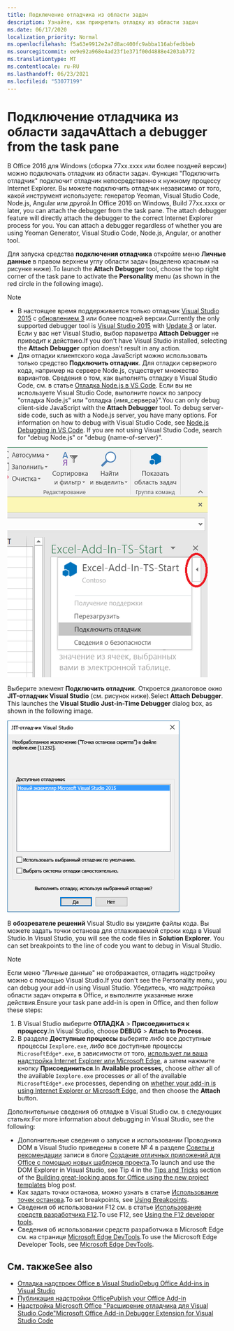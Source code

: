 ```yaml
---
title: Подключение отладчика из области задач
description: Узнайте, как прикрепить отладку из области задач
ms.date: 06/17/2020
localization_priority: Normal
ms.openlocfilehash: f5a63e9912e2a7d8ac400fc9abba116abfedbbeb
ms.sourcegitcommit: ee9e92a968e4ad23f1e371f00d4888e4203ab772
ms.translationtype: MT
ms.contentlocale: ru-RU
ms.lasthandoff: 06/23/2021
ms.locfileid: "53077199"
---
```

# <a name="attach-a-debugger-from-the-task-pane"></a><span data-ttu-id="e03ce-103">Подключение отладчика из области задач</span><span class="sxs-lookup"><span data-stu-id="e03ce-103">Attach a debugger from the task pane</span></span>

<span data-ttu-id="e03ce-p101">В Office 2016 для Windows (сборка 77xx.xxxx или более поздней версии) можно подключать отладчик из области задач. Функция "Подключить отладчик" подключит отладчик непосредственно к нужному процессу Internet Explorer. Вы можете подключить отладчик независимо от того, какой инструмент используете: генератор Yeoman, Visual Studio Code, Node.js, Angular или другой.</span><span class="sxs-lookup"><span data-stu-id="e03ce-p101">In Office 2016 on Windows, Build 77xx.xxxx or later, you can attach the debugger from the task pane. The attach debugger feature will directly attach the debugger to the correct Internet Explorer process for you. You can attach a debugger regardless of whether you are using Yeoman Generator, Visual Studio Code, Node.js, Angular, or another tool.</span></span>

<span data-ttu-id="e03ce-107">Для запуска средства **подключения отладчика** откройте меню **Личные данные** в правом верхнем углу области задач (выделено красным на рисунке ниже).</span><span class="sxs-lookup"><span data-stu-id="e03ce-107">To launch the **Attach Debugger** tool, choose the top right corner of the task pane to activate the **Personality** menu (as shown in the red circle in the following image).</span></span>

> [!NOTE]
> - <span data-ttu-id="e03ce-108">В настоящее время поддерживается только отладчик [Visual Studio 2015](https://www.visualstudio.com/downloads/) с [обновлением 3](/previous-versions/mt752379(v=vs.140)) или более поздней версии.</span><span class="sxs-lookup"><span data-stu-id="e03ce-108">Currently the only supported debugger tool is [Visual Studio 2015](https://www.visualstudio.com/downloads/) with [Update 3](/previous-versions/mt752379(v=vs.140)) or later.</span></span> <span data-ttu-id="e03ce-109">Если у вас нет Visual Studio, выбор параметра **Attach Debugger** не приводит к действию.</span><span class="sxs-lookup"><span data-stu-id="e03ce-109">If you don't have Visual Studio installed, selecting the **Attach Debugger** option doesn't result in any action.</span></span>
> - <span data-ttu-id="e03ce-p103">Для отладки клиентского кода JavaScript можно использовать только средство **Подключить отладчик**. Для отладки серверного кода, например на сервере Node.js, существует множество вариантов. Сведения о том, как выполнять отладку в Visual Studio Code, см. в статье [Отладка Node.js в VS Code](https://code.visualstudio.com/docs/nodejs/nodejs-debugging). Если вы не используете Visual Studio Code, выполните поиск по запросу "отладка Node.js" или "отладка {имя_сервера}".</span><span class="sxs-lookup"><span data-stu-id="e03ce-p103">You can only debug client-side JavaScript with the **Attach Debugger** tool. To debug server-side code, such as with a Node.js server, you have many options. For information on how to debug with Visual Studio Code, see [Node.js Debugging in VS Code](https://code.visualstudio.com/docs/nodejs/nodejs-debugging). If you are not using Visual Studio Code, search for "debug Node.js" or "debug {name-of-server}".</span></span>

![Снимок экрана меню Attach Debugger.](../images/attach-debugger.png)

<span data-ttu-id="e03ce-p104">Выберите элемент **Подключить отладчик**. Откроется диалоговое окно **JIT-отладчик Visual Studio** (см. рисунок ниже).</span><span class="sxs-lookup"><span data-stu-id="e03ce-p104">Select **Attach Debugger**. This launches the **Visual Studio Just-in-Time Debugger** dialog box, as shown in the following image.</span></span> 

![Снимок экрана Visual Studio диалоговом окне JIT Debugger.](../images/visual-studio-debugger.png)

<span data-ttu-id="e03ce-p105">В **обозревателе решений** Visual Studio вы увидите файлы кода.   Вы можете задать точки останова для отлаживаемой строки кода в Visual Studio.</span><span class="sxs-lookup"><span data-stu-id="e03ce-p105">In Visual Studio, you will see the code files in **Solution Explorer**.   You can set breakpoints to the line of code you want to debug in Visual Studio.</span></span>

> [!NOTE]
> <span data-ttu-id="e03ce-120">Если меню "Личные данные" не отображается, отладить надстройку можно с помощью Visual Studio.</span><span class="sxs-lookup"><span data-stu-id="e03ce-120">If you don't see the Personality menu, you can debug your add-in using Visual Studio.</span></span> <span data-ttu-id="e03ce-121">Убедитесь, что надстройка области задач открыта в Office, и выполните указанные ниже действия.</span><span class="sxs-lookup"><span data-stu-id="e03ce-121">Ensure your task pane add-in is open in Office, and then follow these steps:</span></span>
>
> 1. <span data-ttu-id="e03ce-122">В Visual Studio выберите **ОТЛАДКА** > **Присоединиться к процессу**.</span><span class="sxs-lookup"><span data-stu-id="e03ce-122">In Visual Studio, choose **DEBUG** > **Attach to Process**.</span></span>
> 2. <span data-ttu-id="e03ce-123">В разделе **Доступные процессы** выберите *либо* все доступные процессы `Iexplore.exe`, *либо* все доступные процессы `MicrosoftEdge*.exe`, в зависимости от того, [использует ли ваша надстройка Internet Explorer или Microsoft Edge](../concepts/browsers-used-by-office-web-add-ins.md), а затем нажмите кнопку **Присоединиться**.</span><span class="sxs-lookup"><span data-stu-id="e03ce-123">In **Available processes**, choose *either* all of the available `Iexplore.exe` processes *or* all of the available `MicrosoftEdge*.exe` processes, depending on [whether your add-in is using Internet Explorer or Microsoft Edge](../concepts/browsers-used-by-office-web-add-ins.md), and then choose the **Attach** button.</span></span>

<span data-ttu-id="e03ce-124">Дополнительные сведения об отладке в Visual Studio см. в следующих статьях:</span><span class="sxs-lookup"><span data-stu-id="e03ce-124">For more information about debugging in Visual Studio, see the following:</span></span>

- <span data-ttu-id="e03ce-125">Дополнительные сведения о запуске и использовании Проводника DOM в Visual Studio приведены в совете № 4 в разделе [Советы и рекомендации](/archive/blogs/officeapps/building-great-looking-apps-for-office-using-the-new-project-templates#tips_tricks) записи в блоге [Создание отличных приложений для Office с помощью новых шаблонов проекта](/archive/blogs/officeapps/building-great-looking-apps-for-office-using-the-new-project-templates).</span><span class="sxs-lookup"><span data-stu-id="e03ce-125">To launch and use the DOM Explorer in Visual Studio, see Tip 4 in the [Tips and Tricks](/archive/blogs/officeapps/building-great-looking-apps-for-office-using-the-new-project-templates#tips_tricks) section of the [Building great-looking apps for Office using the new project templates](/archive/blogs/officeapps/building-great-looking-apps-for-office-using-the-new-project-templates) blog post.</span></span>
- <span data-ttu-id="e03ce-126">Как задать точки останова, можно узнать в статье [Использование точек останова](/visualstudio/debugger/using-breakpoints?view=vs-2015&preserve-view=true).</span><span class="sxs-lookup"><span data-stu-id="e03ce-126">To set breakpoints, see [Using Breakpoints](/visualstudio/debugger/using-breakpoints?view=vs-2015&preserve-view=true).</span></span>
- <span data-ttu-id="e03ce-127">Сведения об использовании F12 см. в статье [Использование средств разработчика F12](/previous-versions/windows/internet-explorer/ie-developer/samples/bg182326(v=vs.85)).</span><span class="sxs-lookup"><span data-stu-id="e03ce-127">To use F12, see [Using the F12 developer tools](/previous-versions/windows/internet-explorer/ie-developer/samples/bg182326(v=vs.85)).</span></span>
- <span data-ttu-id="e03ce-128">Сведения об использовании средств разработчика в Microsoft Edge см. на странице [Microsoft Edge DevTools](https://www.microsoft.com/p/microsoft-edge-devtools-preview/9mzbfrmz0mnj?activetab=pivot%3Aoverviewtab).</span><span class="sxs-lookup"><span data-stu-id="e03ce-128">To use the Microsoft Edge Developer Tools, see [Microsoft Edge DevTools](https://www.microsoft.com/p/microsoft-edge-devtools-preview/9mzbfrmz0mnj?activetab=pivot%3Aoverviewtab).</span></span>

## <a name="see-also"></a><span data-ttu-id="e03ce-129">См. также</span><span class="sxs-lookup"><span data-stu-id="e03ce-129">See also</span></span>

- [<span data-ttu-id="e03ce-130">Отладка надстроек Office в Visual Studio</span><span class="sxs-lookup"><span data-stu-id="e03ce-130">Debug Office Add-ins in Visual Studio</span></span>](../develop/debug-office-add-ins-in-visual-studio.md)
- [<span data-ttu-id="e03ce-131">Публикация надстройки Office</span><span class="sxs-lookup"><span data-stu-id="e03ce-131">Publish your Office Add-in</span></span>](../publish/publish.md)
- [<span data-ttu-id="e03ce-132">Надстройка Microsoft Office "Расширение отладчика для Visual Studio Code"</span><span class="sxs-lookup"><span data-stu-id="e03ce-132">Microsoft Office Add-in Debugger Extension for Visual Studio Code</span></span>](debug-with-vs-extension.md)